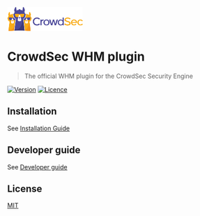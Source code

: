 ![CrowdSec Logo](https://raw.githubusercontent.com/crowdsecurity/cs-whm-plugin/main/docs/images/logo_crowdsec.png)

# CrowdSec WHM plugin

> The official WHM plugin for the CrowdSec Security Engine

[![Version](https://img.shields.io/github/v/release/crowdsecurity/cs-whm-plugin?include_prereleases)](https://github.com/crowdsecurity/cs-whm-plugin/releases/)
[![Licence](https://img.shields.io/github/license/crowdsecurity/cs-whm-plugin)](https://github.com/crowdsecurity/cs-whm-plugin/blob/main/LICENSE)


## Installation

See [Installation Guide](https://github.com/crowdsecurity/cs-whm-plugin/blob/main/docs/INSTALLATION_GUIDE.md)

## Developer guide

See [Developer guide](https://github.com/crowdsecurity/cs-whm-plugin/blob/main/docs/DEVELOPER.md)


## License

[MIT](https://github.com/crowdsecurity/cs-whm-plugin/blob/main/LICENSE)
